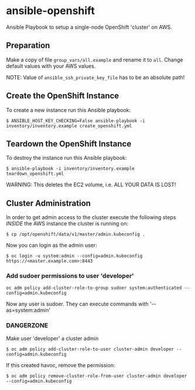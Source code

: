 # ansible-openshift
Ansible Playbook to setup a single-node OpenShift 'cluster' on AWS.

## Preparation

Make a copy of file `group_vars/all.example` and rename it to `all`. Change default values with your AWS values.

NOTE:
Value of `ansible_ssh_private_key_file` has to be an absolute path!


## Create the OpenShift Instance

To create a new instance run this Ansible playbook:

```shell
$ ANSIBLE_HOST_KEY_CHECKING=False ansible-playbook -i inventory/inventory.example create_openshift.yml
```

## Teardown the OpenShift Instance

To destroy the instance run this Ansible playbook:

```shell
$ ansible-playbook -i inventory/inventory.example teardown_openshift.yml
```

WARNING: 
This deletes the EC2 volume, i.e. ALL YOUR DATA IS LOST!

## Cluster Administration

In order to get admin access to the cluster execute the following steps *INSIDE* the AWS instance the cluster is running on:

	$ cp /opt/openshift/data/v1/master/admin.kubeconfig .

Now you can login as the admin user:

	$ oc login -u system:admin --config=admin.kubeconfig https://<master.example.com>:8443

### Add sudoer permissions to user 'developer'

	oc adm policy add-cluster-role-to-group sudoer system:authenticated --config=admin.kubeconfig

Now any user is sudoer. They can execute commands with '--as=system:admin'

### DANGERZONE

Make user 'developer' a cluster admin

	$ oc adm policy add-cluster-role-to-user cluster-admin developer --config=admin.kubeconfig

If this created havoc, remove the permission:

	$ oc adm policy remove-cluster-role-from-user cluster-admin developer --config=admin.kubeconfig